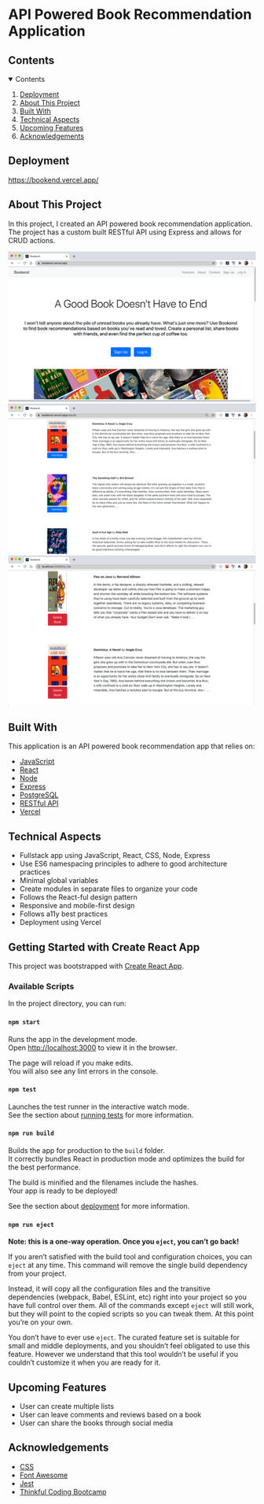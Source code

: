 # API Powered Book Recommendation Application

<!-- TABLE OF CONTENTS -->
## Contents 
<details open="open">
  <summary>Contents</summary>
  <ol>
    <li><a href="#deployment">Deployment</a></li>
    <li><a href="#about">About This Project</a></li>
    <li><a href="#built-with">Built With</a></li>
    <li><a href="#technical-aspects">Technical Aspects</a></li>
    <li><a href="#upcoming-features">Upcoming Features</a></li>
    <li><a href="#acknowledgements">Acknowledgements</a></li>
  </ol>
</details>


## Deployment

https://bookend.vercel.app/


## About This Project

In this project, I created an API powered book recommendation application. The project has a custom built RESTful API using Express and allows for CRUD actions. 

![Bookend Application](https://github.com/aniledev/bookend/blob/master/images/landing.png?raw=true)
![Bookend Application 2](https://github.com/aniledev/bookend/blob/master/images/results.png?raw=true)
![Bookend Application 3](https://github.com/aniledev/bookend/blob/master/images/list.png?raw=true)

## 
## Built With

This application is an API powered book recommendation app that relies on:
* [JavaScript](https://www.javascript.com/)
* [React](https://reactjs.org/)
* [Node](https://nodejs.org/)
* [Express](https://expressjs.com/)
* [PostgreSQL](https://www.postgresql.org/)
* [RESTful API](https://github.com/aniledev/bookend-server)
* [Vercel](https://vercel.com/)


## Technical Aspects

- Fullstack app using JavaScript, React, CSS, Node, Express
- Use ES6 namespacing principles to adhere to good architecture practices
- Minimal global variables
- Create modules in separate files to organize your code
- Follows the React-ful design pattern
- Responsive and mobile-first design
- Follows a11y best practices
- Deployment using Vercel


## Getting Started with Create React App

This project was bootstrapped with [Create React App](https://github.com/facebook/create-react-app).

### Available Scripts

In the project directory, you can run:

#### `npm start`

Runs the app in the development mode.\
Open [http://localhost:3000](http://localhost:3000) to view it in the browser.

The page will reload if you make edits.\
You will also see any lint errors in the console.

#### `npm test`

Launches the test runner in the interactive watch mode.\
See the section about [running tests](https://facebook.github.io/create-react-app/docs/running-tests) for more information.

#### `npm run build`

Builds the app for production to the `build` folder.\
It correctly bundles React in production mode and optimizes the build for the best performance.

The build is minified and the filenames include the hashes.\
Your app is ready to be deployed!

See the section about [deployment](https://facebook.github.io/create-react-app/docs/deployment) for more information.

#### `npm run eject`

**Note: this is a one-way operation. Once you `eject`, you can’t go back!**

If you aren’t satisfied with the build tool and configuration choices, you can `eject` at any time. This command will remove the single build dependency from your project.

Instead, it will copy all the configuration files and the transitive dependencies (webpack, Babel, ESLint, etc) right into your project so you have full control over them. All of the commands except `eject` will still work, but they will point to the copied scripts so you can tweak them. At this point you’re on your own.

You don’t have to ever use `eject`. The curated feature set is suitable for small and middle deployments, and you shouldn’t feel obligated to use this feature. However we understand that this tool wouldn’t be useful if you couldn’t customize it when you are ready for it.


## Upcoming Features

- User can create multiple lists 
- User can leave comments and reviews based on a book
- User can share the books through social media

<!-- ACKNOWLEDGEMENTS -->

## Acknowledgements
* [CSS](https://developer.mozilla.org/en-US/docs/Web/CSS)
* [Font Awesome](https://fontawesome.com)
* [Jest](https://jestjs.io/)
* [Thinkful Coding Bootcamp](https://www.thinkful.com/)
